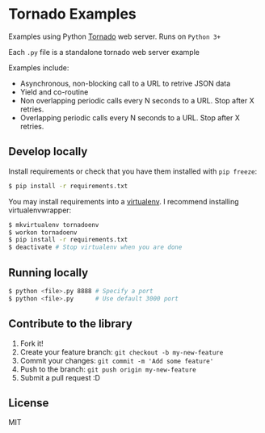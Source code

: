 # Tornado Examples

Examples using Python [Tornado](http://tornado.readthedocs.org/en/latest/index.html) web server.
Runs on `Python 3+`

Each `.py` file is a standalone tornado web server example

Examples include:
 * Asynchronous, non-blocking call to a URL to retrive JSON data
 * Yield and co-routine
 * Non overlapping periodic calls every N seconds to a URL. Stop after X retries.
 * Overlapping periodic calls every N seconds to a URL. Stop after X retries.

## Develop locally
Install requirements or check that you have them installed with `pip freeze`:
```sh
$ pip install -r requirements.txt
```

You may install requirements into a [virtualenv](http://docs.python-guide.org/en/latest/dev/virtualenvs/).
I recommend installing virtualenvwrapper:
```sh
$ mkvirtualenv tornadoenv
$ workon tornadoenv
$ pip install -r requirements.txt
$ deactivate # Stop virtualenv when you are done
```

## Running locally
```sh
$ python <file>.py 8888 # Specify a port
$ python <file>.py      # Use default 3000 port
```

## Contribute to the library
1. Fork it!
2. Create your feature branch: `git checkout -b my-new-feature`
3. Commit your changes: `git commit -m 'Add some feature'`
4. Push to the branch: `git push origin my-new-feature`
5. Submit a pull request :D

## License
MIT